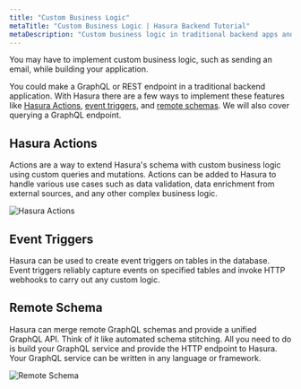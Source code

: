 ```yaml
---
title: "Custom Business Logic"
metaTitle: "Custom Business Logic | Hasura Backend Tutorial"
metaDescription: "Custom business logic in traditional backend apps and Hasura"
---
```


You may have to implement custom business logic, such as sending an email, while building your application.

You could make a GraphQL or REST endpoint in a traditional backend application. With Hasura there are a few ways to implement these features like [Hasura Actions](#hasura-actions), [event triggers](#event-triggers), and [remote schemas](#remote-schema). We will also cover querying a GraphQL endpoint.

## Hasura Actions

Actions are a way to extend Hasura's schema with custom business logic using custom queries and mutations. Actions can be added to Hasura to handle various use cases such as data validation, data enrichment from external sources, and any other complex business logic.

![Hasura Actions](https://graphql-engine-cdn.hasura.io/console/assets/common/img/actions.png)

## Event Triggers

Hasura can be used to create event triggers on tables in the database. Event triggers reliably capture events on specified tables and invoke HTTP webhooks to carry out any custom logic.

## Remote Schema

Hasura can merge remote GraphQL schemas and provide a unified GraphQL API. Think of it like automated schema stitching. All you need to do is build your GraphQL service and provide the HTTP endpoint to Hasura. Your GraphQL service can be written in any language or framework.

![Remote Schema](https://hasura.io/docs/assets/images/remote-schema-arch-5bb135f3789ab646431fd2f60e85a59a.png)
